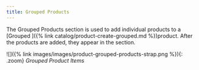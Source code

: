 ```yaml
---
title: Grouped Products
---
```


The Grouped Products section is used to add individual products to a [Grouped ]({% link catalog/product-create-grouped.md %})product. After the products are added, they appear in the section.

![]({% link images/images/product-grouped-products-strap.png %}){: .zoom}
*Grouped Product Items*
